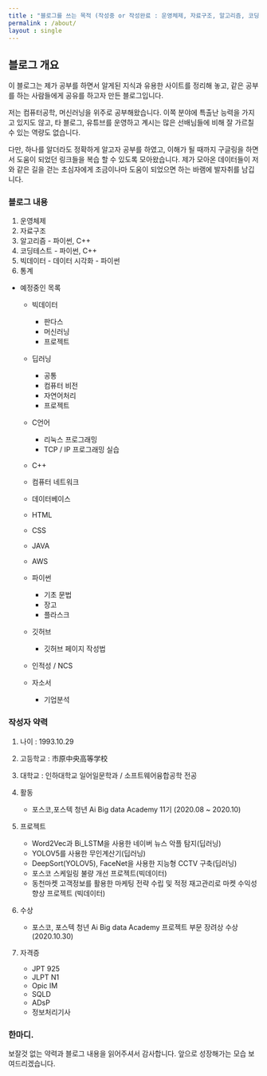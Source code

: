 ```yaml
---
title : "블로그를 쓰는 목적 (작성중 or 작성완료 : 운영체제, 자료구조, 알고리즘, 코딩테스트, 빅데이터, 통계)"
permalink : /about/
layout : single
---
```


## 블로그 개요

이 블로그는 제가 공부를 하면서 알게된 지식과 유용한 사이트를 정리해 놓고, 같은 공부를 하는 사람들에게 공유를 하고자 만든 블로그입니다.

저는 컴퓨터공학, 머신러닝을 위주로 공부해왔습니다. 이쪽 분야에 특출난 능력을 가지고 있지도 않고, 타 블로그, 유튜브를 운영하고 계시는 많은 선배님들에 비해 잘 가르칠 수 있는 역량도 없습니다. 

다만, 하나를 알더라도 정확하게 알고자 공부를 하였고, 이해가 될 때까지 구글링을 하면서 도움이 되었던 링크들을 복습 할 수 있도록 모아왔습니다. 제가 모아온 데이터들이 저와 같은 길을 걷는 초심자에게 조금이나마 도움이 되었으면 하는 바램에 발자취를 남깁니다. 

### 블로그 내용

1. 운영체제
2. 자료구조
3. 알고리즘 - 파이썬, C++
4. 코딩테스트 - 파이썬, C++
5. 빅데이터 - 데이터 시각화 - 파이썬
6. 통계

- 예정중인 목록

    - 빅데이터
        - 판다스
        - 머신러닝
        - 프로젝트
    - 딥러닝
        - 공통
        - 컴퓨터 비전
        - 자연어처리
        - 프로젝트
    
    - C언어
        - 리눅스 프로그래밍
        - TCP / IP 프로그래밍 실습

    - C++
    - 컴퓨터 네트워크
    - 데이터베이스
    - HTML
    - CSS
    - JAVA
    - AWS
    - 파이썬
        - 기초 문법
        - 장고
        - 플라스크

    - 깃허브
        - 깃허브 페이지 작성법
    
    - 인적성 / NCS

    - 자소서
        - 기업분석

<!-- 5. 파이썬 - 빅데이터 - 머신러닝
6. 파이썬 - 딥러닝 - 기초
7. 파이썬 - 딥러닝 - 컴퓨터 비전
8. 파이썬 - 딥러닝 - 자연어처리
9. 파이썬 - 빅데이터 - 프로젝트
10. 파이썬 - 딥러닝 - 프로젝트 --> 

### 작성자 약력
1. 나이 : 1993.10.29
2. 고등학교 : 市原中央高等学校
3. 대학교 : 인하대학교 일어일문학과 / 소프트웨어융합공학 전공
4. 활동
    - 포스코,포스텍 청년 Ai Big data Academy 11기 (2020.08 ~ 2020.10)

5. 프로젝트 
    - Word2Vec과 Bi_LSTM을 사용한 네이버 뉴스 악플 탐지(딥러닝)
    - YOLOV5를 사용한 무인계산기(딥러닝)
    - DeepSort(YOLOV5), FaceNet을 사용한 지능형 CCTV 구축(딥러닝)
    - 포스코 스케일링 불량 개선 프로젝트(빅데이터)
    - 동천마켓 고객정보를 활용한 마케팅 전략 수립 및 적정 재고관리로 마켓 수익성 향상 프로젝트 (빅데이터)

6. 수상 
    - 포스코, 포스텍 청년 Ai Big data Academy 프로젝트 부문 장려상 수상(2020.10.30)

7. 자격증
    - JPT 925
    - JLPT N1
    - Opic IM
    - SQLD
    - ADsP
    - 정보처리기사

### 한마디.
보잘것 없는 약력과 블로그 내용을 읽어주셔서 감사합니다.
앞으로 성장해가는 모습 보여드리겠습니다.